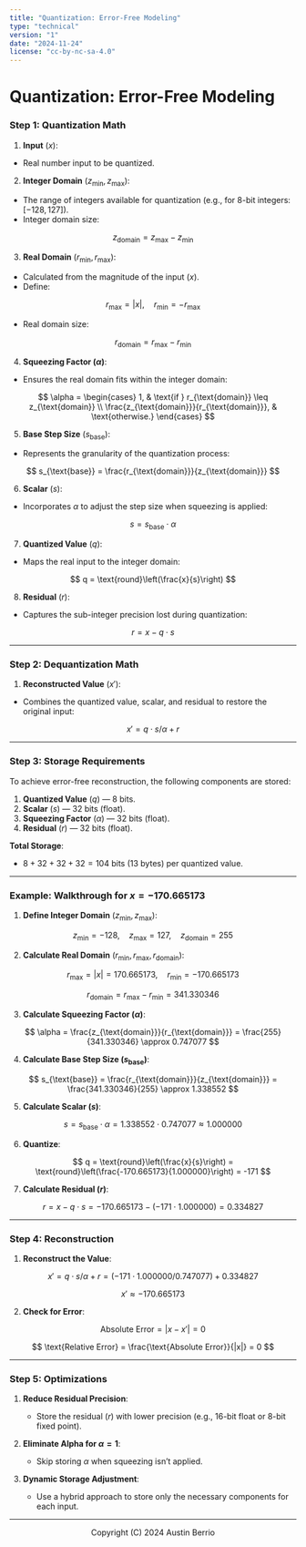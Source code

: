 ```yaml
---
title: "Quantization: Error-Free Modeling"
type: "technical"
version: "1"
date: "2024-11-24"
license: "cc-by-nc-sa-4.0"
---
```


# Quantization: Error-Free Modeling

### **Step 1: Quantization Math**

1. **Input** ($x$):

- Real number input to be quantized.

2. **Integer Domain** ($z_{\text{min}}, z_{\text{max}}$):

- The range of integers available for quantization (e.g., for $8$-bit integers: $[-128, 127]$).
- Integer domain size:

$$
z_{\text{domain}} = z_{\text{max}} - z_{\text{min}}
$$

3. **Real Domain** ($r_{\text{min}}, r_{\text{max}}$):

- Calculated from the magnitude of the input ($x$).
- Define:

$$
r_{\text{max}} = |x|, \quad r_{\text{min}} = -r_{\text{max}}
$$

- Real domain size:

$$
r_{\text{domain}} = r_{\text{max}} - r_{\text{min}}
$$

4. **Squeezing Factor ($\alpha$)**:

- Ensures the real domain fits within the integer domain:

$$
\alpha = 
\begin{cases} 
1, & \text{if } r_{\text{domain}} \leq z_{\text{domain}} \\
\frac{z_{\text{domain}}}{r_{\text{domain}}}, & \text{otherwise.}
\end{cases}
$$

5. **Base Step Size** ($s_{\text{base}}$):

- Represents the granularity of the quantization process:

$$
s_{\text{base}} = \frac{r_{\text{domain}}}{z_{\text{domain}}}
$$

6. **Scalar** ($s$):

- Incorporates $\alpha$ to adjust the step size when squeezing is applied:

$$
s = s_{\text{base}} \cdot \alpha
$$

7. **Quantized Value** ($q$):

- Maps the real input to the integer domain:

$$
q = \text{round}\left(\frac{x}{s}\right)
$$

8. **Residual** ($r$):

- Captures the sub-integer precision lost during quantization:

$$
r = x - q \cdot s
$$

---

### **Step 2: Dequantization Math**

1. **Reconstructed Value** ($x'$):

- Combines the quantized value, scalar, and residual to restore the original input:

$$
x' = q \cdot s / \alpha + r
$$

---

### **Step 3: Storage Requirements**

To achieve error-free reconstruction, the following components are stored:

1. **Quantized Value** ($q$) — $8$ bits.
2. **Scalar** ($s$) — $32$ bits (float).
3. **Squeezing Factor** ($\alpha$) — $32$ bits (float).
4. **Residual** ($r$) — $32$ bits (float).

**Total Storage**:

- $8 + 32 + 32 + 32 = 104$ bits ($13$ bytes) per quantized value.

---

### **Example: Walkthrough for $x = -170.665173$**

1. **Define Integer Domain** ($z_{\text{min}}, z_{\text{max}}$):

$$
z_{\text{min}} = -128, \quad z_{\text{max}} = 127, \quad z_{\text{domain}} = 255
$$

2. **Calculate Real Domain** ($r_{\text{min}}, r_{\text{max}}, r_{\text{domain}}$):

$$
r_{\text{max}} = |x| = 170.665173, \quad r_{\text{min}} = -170.665173
$$

$$
r_{\text{domain}} = r_{\text{max}} - r_{\text{min}} = 341.330346
$$

3. **Calculate Squeezing Factor ($\alpha$)**:

$$
\alpha = \frac{z_{\text{domain}}}{r_{\text{domain}}} = \frac{255}{341.330346} \approx 0.747077
$$

4. **Calculate Base Step Size ($s_{\text{base}}$)**:

$$
s_{\text{base}} = \frac{r_{\text{domain}}}{z_{\text{domain}}} = \frac{341.330346}{255} \approx 1.338552
$$

5. **Calculate Scalar ($s$)**:

$$
s = s_{\text{base}} \cdot \alpha = 1.338552 \cdot 0.747077 \approx 1.000000
$$

6. **Quantize**:

$$
q = \text{round}\left(\frac{x}{s}\right) = \text{round}\left(\frac{-170.665173}{1.000000}\right) = -171
$$

7. **Calculate Residual ($r$)**:

$$
r = x - q \cdot s = -170.665173 - (-171 \cdot 1.000000) = 0.334827
$$

---

### **Step 4: Reconstruction**

1. **Reconstruct the Value**:

$$
x' = q \cdot s / \alpha + r = (-171 \cdot 1.000000 / 0.747077) + 0.334827
$$

$$
x' \approx -170.665173
$$

2. **Check for Error**:

$$
\text{Absolute Error} = |x - x'| = 0
$$

$$
\text{Relative Error} = \frac{\text{Absolute Error}}{|x|} = 0
$$

---

### **Step 5: Optimizations**

1. **Reduce Residual Precision**:
   - Store the residual ($r$) with lower precision (e.g., $16$-bit float or $8$-bit fixed point).

2. **Eliminate Alpha for $\alpha = 1$**:
   - Skip storing $\alpha$ when squeezing isn’t applied.

3. **Dynamic Storage Adjustment**:
   - Use a hybrid approach to store only the necessary components for each input.

---

<p align="center">Copyright (C) 2024 Austin Berrio</p>
